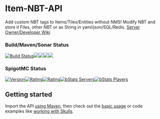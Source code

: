 # Item-NBT-API
Add custom NBT tags to Items/Tiles/Entities without NMS! Modify NBT and store it Files, other NBT or as String in yaml/json/SQL/Redis.
[Server Owner/Developer Wiki](https://github.com/tr7zw/Item-NBT-API/wiki)

### Build/Maven/Sonar Status
[![Build Status](https://ci.codemc.org/buildStatus/icon?job=Tr7zw%2FItem-NBT-API)](https://ci.codemc.org/job/Tr7zw/job/Item-NBT-API/)[![](https://sonarcloud.io/api/project_badges/measure?project=de.tr7zw%3Aitem-nbt-parent&metric=alert_status)](https://sonarcloud.io/dashboard?id=de.tr7zw%3Aitem-nbt-parent)[![](https://sonarcloud.io/api/project_badges/measure?project=de.tr7zw%3Aitem-nbt-parent&metric=ncloc)](https://sonarcloud.io/dashboard?id=de.tr7zw%3Aitem-nbt-parent)[![](https://sonarcloud.io/api/project_badges/measure?project=de.tr7zw%3Aitem-nbt-parent&metric=duplicated_lines_density)](https://sonarcloud.io/dashboard?id=de.tr7zw%3Aitem-nbt-parent)[![](https://sonarcloud.io/api/project_badges/measure?project=de.tr7zw%3Aitem-nbt-parent&metric=sqale_rating)](https://sonarcloud.io/dashboard?id=de.tr7zw%3Aitem-nbt-parent)

### SpigotMC Status
[![Version](https://badges.spiget.org/resources/version/Version-yellow-7939.svg)](https://www.spigotmc.org/resources/item-entity-tile-nbt-api.7939/)[![Rating](https://badges.spiget.org/resources/rating/Rating-yellow-7939.svg)](https://www.spigotmc.org/resources/item-entity-tile-nbt-api.7939/)[![Rating](https://badges.spiget.org/resources/downloads/SpigotDownloads-yellow-7939.svg)](https://www.spigotmc.org/resources/item-entity-tile-nbt-api.7939/)[![bStats Servers](https://img.shields.io/bstats/servers/1058.svg?color=green&label=OnlineServers&style=plastic)](https://bstats.org/plugin/bukkit/ItemNBTAPI)[![bStats Players](https://img.shields.io/bstats/players/1058.svg?color=green&label=OnlinePlayers&style=plastic)](https://bstats.org/plugin/bukkit/ItemNBTAPI)

## Getting started
Import the API [using Maven](https://github.com/tr7zw/Item-NBT-API/wiki/Using-Maven), then check out the [basic usage](https://github.com/tr7zw/Item-NBT-API/wiki/Using-the-NBT-API) or code examples like [working with Skulls](https://github.com/tr7zw/Item-NBT-API/wiki/Set-a-skull's-skin-using-NBT-API).
